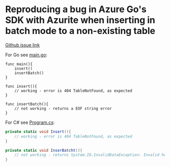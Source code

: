 # Reproducing a bug in Azure Go's SDK with Azurite when inserting in batch mode to a non-existing table

[Github issue link](https://github.com/Azure/Azurite/issues/814)

For Go see [main.go](main.go):
```golang
func main(){
    insert()
    insertBatch()
}

func insert(){
    // working - error is 404 TableNotFound, as expected
}

func insertBatch(){
    // not working - returns a EOF string error
}
```

For C# see [Program.cs](Program.cs):
```csharp
private static void Insert(){
    // working - error is 404 TableNotFound, as expected
}

private static void InserBatcht(){
    // not working - returns System.IO.InvalidDataException: Invalid header line: HTTP/1.1 400 Bad Request
}
```